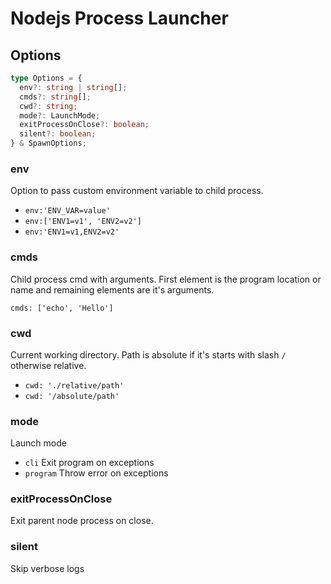 # Nodejs Process Launcher

## Options
```ts
type Options = {
  env?: string | string[];
  cmds?: string[];
  cwd?: string;
  mode?: LaunchMode;
  exitProcessOnClose?: boolean;
  silent?: boolean;
} & SpawnOptions;
```
### env
Option to pass custom environment variable to child process.
- `env:'ENV_VAR=value'`
- `env:['ENV1=v1', 'ENV2=v2']`
- `env:'ENV1=v1,ENV2=v2'`
### cmds
Child process cmd with arguments. First element is the program location or name and remaining elements are it's arguments.
```
cmds: ['echo', 'Hello']
```
### cwd
Current working directory. Path is absolute if it's starts with slash `/` otherwise relative.
- `cwd: './relative/path'`
- `cwd: '/absolute/path'`
### mode
Launch mode
- `cli` Exit program on exceptions
- `program` Throw error on exceptions
### exitProcessOnClose
Exit parent node process on close.
### silent
Skip verbose logs
